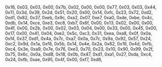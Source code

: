 0x16, 0x03, 0x03, 0x00, 0x7b,
0x02, 0x00, 0x00, 0x77, 0x03, 0x03, 0x44, 0x11, 0x3d, 0x39, 0x2d, 0x51, 0x20, 0x00, 0x14, 0xfc,
0x23, 0x72, 0xd2, 0xd1, 0x82, 0x37, 0xeb, 0x9c, 0xa2, 0x07, 0xe7, 0xa0, 0xde, 0xbe, 0x4c, 0xdb,
0x14, 0xce, 0xe3, 0xc8, 0xb7, 0x6f, 0x00, 0x13, 0x02, 0x00, 0x00, 0x4f, 0x00, 0x2b, 0x00, 0x02,
0x03, 0x04, 0x00, 0x33, 0x00, 0x45, 0x00, 0x17, 0x00, 0x41, 0x04, 0xe2, 0x5c, 0xc3, 0x31, 0xea,
0xa8, 0x0f, 0x0a, 0xf4, 0x37, 0xd1, 0x4a, 0x7c, 0xa7, 0x0a, 0x7c, 0x9a, 0x92, 0x57, 0x24, 0xc2,
0x9d, 0x1a, 0xf8, 0x5b, 0x14, 0x4e, 0x2a, 0x82, 0x16, 0x4d, 0xfb, 0xc4, 0x3e, 0xa9, 0x7e, 0x76,
0xe3, 0x70, 0x23, 0x10, 0x90, 0x99, 0x2f, 0x75, 0x6c, 0x0a, 0xd8, 0x18, 0x0b, 0x47, 0xd1, 0xa1,
0x27, 0xda, 0xc4, 0x24, 0xfb, 0xae, 0x95, 0x4f, 0x00, 0xf7, 0xd8,